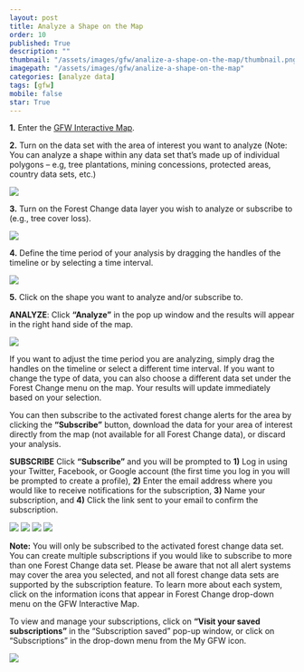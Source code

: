 ```yaml
---
layout: post
title: Analyze a Shape on the Map
order: 10
published: True
description: ""
thumbnail: "/assets/images/gfw/analize-a-shape-on-the-map/thumbnail.png"
imagepath: "/assets/images/gfw/analize-a-shape-on-the-map"
categories: [analyze data]
tags: [gfw]
mobile: false
star: True
---
```





<div id="desktopContent" class="content">
  <p><strong>1.</strong> Enter the <a href="/map" target='_blank'>GFW Interactive Map</a>.</p>
  <p><strong>2.</strong> Turn on the data set with the area of interest you want to analyze (Note: You can analyze a shape within any data set that’s made up of individual polygons – e.g, tree plantations, mining concessions, protected areas, country data sets, etc.)</p>
  <!-- new image here -->
  <p><img src="{{site.baseurl}}{{page.imagepath}}/desktop/desktop1.png"/></p>
  <p><strong>3.</strong> Turn on the Forest Change data layer you wish to analyze or subscribe to (e.g., tree cover loss).</p>
  <p><img src="{{site.baseurl}}{{page.imagepath}}/desktop/desktop2.png"/></p>
  <p><strong>4.</strong> Define the time period of your analysis by dragging the handles of the timeline or by selecting a time interval.</p>
  <p><img src="{{site.baseurl}}{{page.imagepath}}/desktop/desktop3.png"/></p>
  <p><strong>5.</strong> Click on the shape you want to analyze and/or subscribe to.</p>
  <p><strong>ANALYZE</strong>: Click <strong>“Analyze”</strong> in the pop up window and the results will appear in the right hand side of the map. </p>
  <p><img src="{{site.baseurl}}{{page.imagepath}}/desktop/desktop4.gif"/></p>
  <p>If you want to adjust the time period you are analyzing, simply drag the handles on the timeline or select a different time interval. If you want to change the type of data, you can also choose a different data set under the Forest Change menu on the map. Your results will update immediately based on your selection.</p>
  <p>You can then subscribe to the activated forest change alerts for the area by clicking the <strong>“Subscribe”</strong> button, download the data for your area of interest directly from the map (not available for all Forest Change data), or discard your analysis.</p>
  <p><strong>SUBSCRIBE</strong> Click <strong>“Subscribe”</strong> and you will be prompted to <strong>1)</strong> Log in using your Twitter, Facebook, or Google account (the first time you log in you will be prompted to create a profile), <strong>2)</strong> Enter the email address where you would like to receive notifications for the subscription, <strong>3)</strong> Name your subscription, and <strong>4)</strong> Click the link sent to your email to confirm the subscription. </p>
  <div class="image-grid">
    <img src="{{site.baseurl}}{{page.imagepath}}/desktop/desktop5.png"/>
    <img src="{{site.baseurl}}{{page.imagepath}}/desktop/desktop6.png"/>
    <img src="{{site.baseurl}}{{page.imagepath}}/desktop/desktop7.png"/>
    <img src="{{site.baseurl}}{{page.imagepath}}/desktop/desktop8.png"/>
  </div>
  <p><strong>Note:</strong> You will only be subscribed to the activated forest change data set. You can create multiple subscriptions if you would like to subscribe to more than one Forest Change data set. Please be aware that not all alert systems may cover the area you selected, and not all forest change data sets are supported by the subscription feature. To learn more about each system, click on the information icons that appear in Forest Change drop-down menu on the GFW Interactive Map.</p>
  <p>To view and manage your subscriptions, click on <strong>“Visit your saved subscriptions”</strong> in the “Subscription saved” pop-up window, or click on “Subscriptions” in the drop-down menu from the My GFW icon.</p>
  <p><img src="{{site.baseurl}}{{page.imagepath}}/desktop/desktop9.png"/></p>
</div>








<div id="mobileContent" class="content">
</div>
